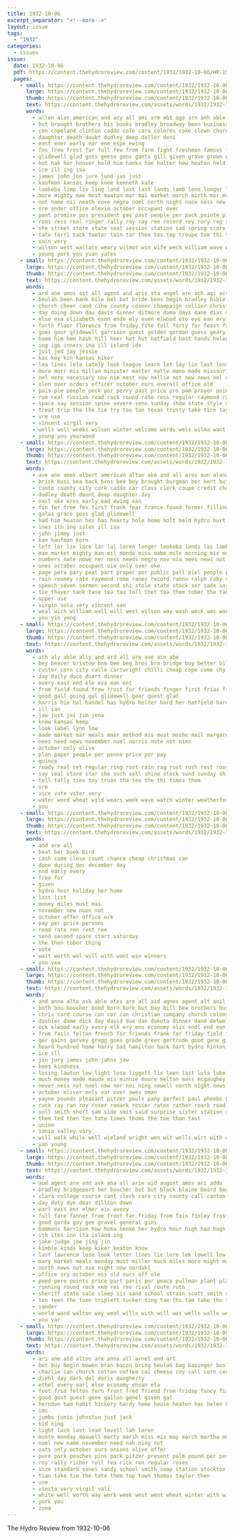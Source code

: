 ```yaml
---
title: 1932-10-06
excerpt_separator: "<!--more-->"
layout: issue
tags:
  - "1932"
categories:
  - issues
issue:
  date: 1932-10-06
  pdf: https://content.thehydroreview.com/content/1932/1932-10-06/HR-1932-10-06.pdf
  pages:
    - small: https://content.thehydroreview.com/content/1932/1932-10-06/small/HR-1932-10-06-01.jpg
      large: https://content.thehydroreview.com/content/1932/1932-10-06/large/HR-1932-10-06-01.jpg
      thumb: https://content.thehydroreview.com/content/1932/1932-10-06/thumbnails/HR-1932-10-06-01.jpg
      text: https://content.thehydroreview.com/assets/words/1932/1932-10-06/HR-1932-10-06-01.txt
      words:
        - allen alar american and acy all ami arm abt age arn anh able ari are ake anti ast ard ata aid amons aul
        - but brought brothers bis books bradley broadway been business britain bin bey bright bie bring bas bos bros began britton bui bur below boy blew buys back both burgman bund
        - cen copeland clinton caddo cole cara colores coke clown church cai colle clerk cach care came class coupe county city catton cok cantrell chest condi car custer cape
        - daughter death doubt dudley deep deller deni
        - east ener early ear ene espe ewing
        - fos free frost far full few from farm fight freshman famous friday fin for first fell fall filling fee fires front found former
        - glidewell glad goss geese gens gants gill given grave grown gee good guard grothe
        - hot hak her hoover hold him hanks hae holter hew heaton held hydro hin half high hatfield hearty hed hitch halt homes host holding head holt had has hurt hol home hie
        - ice ill ing isa
        - james john jon jure jund jas just
        - kaufman kansas keep knee kenneth kale
        - lookeba limp liv ling land lust last lands lamb lene longer loren left lich lawrence
        - more mighty mae most maxton mar mai market march mirth mor marthe mule may mask monday monta mog mite mion matter morrow mclinn mile mee mis members mow mill mcanally mil mest morning mission man
        - not name nii neath nove negro noel north night nace ness new
        - ore onder office olevia october occupant over
        - pant promise pos president pas past people per pack pointe pieper pet person plan peri pair pour par patient pile pees pete public place pea payment private
        - rons ress real ringer rally roy ray ree record rey rory reg ross rhode row ranney reno rain
        - she street store state seat session station sad spring score school sour sam seal sincere speech stole sat south sickles shin sunda sweet saturday sage sunday sons sack ser slice sho side second scot stock short soap saas sia see service sale swing seman stolen sha
        - tate terri tack teeter tain tar thee tes top troupe tom thi tinder tea tue tober tant thea then thompson the tam tie them than tiger throw tho
        - vain very
        - wilson west wallace weary wilmot win wife weck william wave wit wal why winter will with wiek williams was won webster wil wing ways wen war wilhite world way
        - young york you yuan yates
    - small: https://content.thehydroreview.com/content/1932/1932-10-06/small/HR-1932-10-06-02.jpg
      large: https://content.thehydroreview.com/content/1932/1932-10-06/large/HR-1932-10-06-02.jpg
      thumb: https://content.thehydroreview.com/content/1932/1932-10-06/thumbnails/HR-1932-10-06-02.jpg
      text: https://content.thehydroreview.com/assets/words/1932/1932-10-06/HR-1932-10-06-02.txt
      words:
        - ard ane amos ast all agent and aris ata angel are ach agi acre able aid aver adams alter app
        - beulah been bank bile bel but bride bens begin bradley bible brother blue bell beni bright business bar baltimore border bassler bag bring bie barber beste bare buss
        - church cheer cand cine county cosner champaign collier christian cody city claflin china came conta carl court cop can cream cushing cant caddo caller come chilli corn cee call chest cela clyde
        - day doing down dau davis dinner ditmore duma days dane dias deck deen den daughter diner dares doctor done dace dean der
        - else esa elizabeth eson ende ely even elwood eto eye ean ery ens every ene
        - forth floor florence from friday fite foll forty for feast fae fight fing fairfax first frank friends fell folks finger ford fare farm fares fie found fire
        - goes goor glidewell garrison guest golden gordon guess geary grade gui glad guard gutta geer given gail gane
        - home him hem hash hill heer hot hut hatfield hast hands helen hydro henry high hil harris hold hinton has had hidden hages hes heaser how hom handle heaton her
        - ing igo inners ina ill island ide
        - just jed jay jessie
        - kas key kin kansas kiker
        - lea lines lola lately look league learn let lay lin last lena letter lar long lana low lady little
        - more morr mis millan minister matter matte mano made missouri murray maurice miss mace man meals mckee mee much miller madeline morning murn matthews maceo may market most
        - nel nere necessary nov nie nest now nellie not new news nol never
        - olen over orders officer october ours overall office old
        - pais pie people peck por perry past price pro pam prayer points pek part pene present pies pull pastor poor per persons paul peal place pum payment policy pullman pon pickel pan
        - rum real russian read rock round rate ress regular raymond rally rall raich
        - space say session spine severe seno sunday show state style speaker sis sister special sun station setting states selling see san shower sat sine sage sale sia store sea school september service stange shape seat speak sermon such study
        - treat trip tha the tie try too tan texas trusty take tice taylor teas than tat tock tar thompson tom thing trailer them
        - ure use
        - vincent virgil very
        - wells well weeks wilson winter welcome words wels wilma want wes water watson week wax was work wie waller wink way worth with wee went walter will weatherford
        - young you yearwood
    - small: https://content.thehydroreview.com/content/1932/1932-10-06/small/HR-1932-10-06-03.jpg
      large: https://content.thehydroreview.com/content/1932/1932-10-06/large/HR-1932-10-06-03.jpg
      thumb: https://content.thehydroreview.com/content/1932/1932-10-06/thumbnails/HR-1932-10-06-03.jpg
      text: https://content.thehydroreview.com/assets/words/1932/1932-10-06/HR-1932-10-06-03.txt
      words:
        - ave ane ames albert american alton ake and all ares aun aland arm are aul almon atti ard able alle
        - brisk busi bea back bros bee boy brought burgman ber bert but blew books benes broadway brine bones bey britto began brothers bui bren been bridgeport baek beane bye britton bor basse bose beene bur business buys both
        - canto county city cork caddo car class clerk coupe credit chest clause child call clinton clea costes cat cong con coor copeland came church
        - dudley death daunt deep daughter day
        - east eke eres early ead ewing ean
        - fin fer free fex first frank fear france found former filling fall farm funny friday front frost fell for friends fing from francis
        - galas grace goss glad glidewell
        - had him heaton hes has hearty hole home holt held hydro hurt hitch han holiday horn hoover head her heinen high half heal holter holte halt hatfield hold
        - ines ith ing isles ill isa
        - john jimmy just
        - kan kaufman korn
        - left lor lie lace lar lal loren longer lookeba lands las lamb luce light lawrence last
        - mae market mighty man mil monda miss mabe mile morning mix mort most maca mis mail made matter mass more morrow marek marshall magni monday
        - numbers nate nowe ner ness needs negro nov nia nees news not nat nations new
        - ones october occupant oie only over oke
        - page pera pary peat part proper por public pall piel people payment person paca pany pop pair pate private pack points pieper patient pat
        - rain rooney rate raymond rome raney record ranno ralph ruby rel ress roy rom reo reno
        - speech seven sermon second shi stole state stock ser sade sorrow scott shed spring september saturday swing sie sas son sunday store station south stolen sunda sir she sale see sot sad soon seal sun shaw score
        - tie thayer tank tase tea tax toll thet toa them tober the tan tost than tress tates tae tue
        - upper use
        - virgin vola very vincent van
        - weal wich william wall will west wilson way wash weck was wan with wilmot win well williams weeks wish winter wee worley webster wales
        - you yin yong
    - small: https://content.thehydroreview.com/content/1932/1932-10-06/small/HR-1932-10-06-04.jpg
      large: https://content.thehydroreview.com/content/1932/1932-10-06/large/HR-1932-10-06-04.jpg
      thumb: https://content.thehydroreview.com/content/1932/1932-10-06/thumbnails/HR-1932-10-06-04.jpg
      text: https://content.thehydroreview.com/assets/words/1932/1932-10-06/HR-1932-10-06-04.txt
      words:
        - ath aly able ally and ard all are ave ain abe
        - bey beaver bristow bom bee beg bros bro bridge buy better bill big brother bring bern brown best
        - custer corn city calle cartwright chilli cheap cope come chy county came cee cree can
        - day daily duce duart dinner
        - every east end ele eva ean ent
        - from field found frew frost for friends finger first frias free
        - good gall going gul glidewell gear guest glad
        - harris hie hal handel has hydro holter hard her hatfield harder home holiday honey halls hot hearin
        - ill ian
        - jaw just joi jim jena
        - know kansas keep
        - look label lynn low
        - made market mar meals maer method mis must moshe mail margaret mary
        - nees need news november noel norris note not nims
        - october only olive
        - plan paper people per penne price por pay
        - quince
        - ready real ret regular ring rost rain rag rust rush rest roos rates rou
        - say seal store star she such sell shine stock sund sunday ship stops see show state small sine seat supply shaw
        - tell tally ties toy truax tha tee the thi times them
        - ure
        - vice vote voter very
        - water word wheat wild wears week wave watch winter weatherford wait will white walter walters with way wil world was warm well
        - you
    - small: https://content.thehydroreview.com/content/1932/1932-10-06/small/HR-1932-10-06-05.jpg
      large: https://content.thehydroreview.com/content/1932/1932-10-06/large/HR-1932-10-06-05.jpg
      thumb: https://content.thehydroreview.com/content/1932/1932-10-06/thumbnails/HR-1932-10-06-05.jpg
      text: https://content.thehydroreview.com/assets/words/1932/1932-10-06/HR-1932-10-06-05.txt
      words:
        - and are all
        - beat ber book bird
        - cash come close count chance cheap christmas can
        - done during dec december day
        - end early every
        - free for
        - given
        - hydro hest holiday her home
        - last list
        - money miles must mas
        - november new noon not
        - october offer office ork
        - pay per price persons
        - read rate ren rest ree
        - send second spare start saturday
        - the then tober thing
        - vote
        - wait worth wal will with want win winners
        - you yea
    - small: https://content.thehydroreview.com/content/1932/1932-10-06/small/HR-1932-10-06-06.jpg
      large: https://content.thehydroreview.com/content/1932/1932-10-06/large/HR-1932-10-06-06.jpg
      thumb: https://content.thehydroreview.com/content/1932/1932-10-06/thumbnails/HR-1932-10-06-06.jpg
      text: https://content.thehydroreview.com/assets/words/1932/1932-10-06/HR-1932-10-06-06.txt
      words:
        - and anna alta ask able ates are all aid agnes agent alt anil age ard
        - both bou boucher bond born burk but bay bill bea brothers busi bors bryan been bandy bell better blackwell business
        - chris card course con cor can christian company church colony chance city chere crail
        - doshier dame dick day david due dan dakota dinner dand detweiler doing days death
        - eck elwood early every elk ery ens economy elis endl end ean epperly else ero
        - from fails felton french for friends frank far friday field folks
        - ger gains garvey gregg goes grade greer gertrude good gene gifford green gone given
        - heard hundred home harry had hamilton hack hart hydro hinton her heaven hale hurts hom has hardware
        - ice ill
        - jin jury james john jahns jaw
        - kees kindness
        - losing lawton low light lose liggett lis leen last lula lube less levi left live life
        - much money made maude mis minnie moore melton mass mcgaughey mckee must more mina men monday million marshall miss miller merle mane meader mitchell mon
        - never ness not noel now ner nei ning nowell north night news
        - october oliver only oar over owes oman
        - payne pounds pleasant pitzer pauls pany perfect paul phoebe power plenty people pay peoria
        - ruck ray ran roy roser remark rosser rates rather roark road rent
        - soll smith short sam side smit said surprise sister station style sunda ster supper see sinclair staples sunday sud service saturday shipman suter store sports shaw seems she south son simpson sur
        - them ted then ten tate times thoms the toe than tast
        - union
        - vania valley vary
        - will walk while well wieland wright wen wit wells wirt with was words went worley wilson week
        - yan young
    - small: https://content.thehydroreview.com/content/1932/1932-10-06/small/HR-1932-10-06-07.jpg
      large: https://content.thehydroreview.com/content/1932/1932-10-06/large/HR-1932-10-06-07.jpg
      thumb: https://content.thehydroreview.com/content/1932/1932-10-06/thumbnails/HR-1932-10-06-07.jpg
      text: https://content.thehydroreview.com/assets/words/1932/1932-10-06/HR-1932-10-06-07.txt
      words:
        - aud agent are and ask ana all arie aid august amos ari addo
        - bradley bridgeport ber boucher bet but block blaine board beggin
        - clara college course cant clerk care city county call canton cee comes cox court calle carl caddo can companion courts car cotton
        - day duty dye dear dillion down
        - earl east ent elmer eis every
        - full fare fanner free front far friday from fain finley frost farm franks fred first furnish for
        - good gorda guy gee gravel general gins
        - hammons harrison how homa henke her hydro hour high had hugh henry herb helps him hamilton
        - ith ites inn ita island ing
        - jake judge jae jing jin
        - kimble kinds keep kiker keaton know
        - last lawrence lose look letter lines lie lore lek lowell low like law lantz
        - mary market meals monday must miller much miles more might man mete mea many meo miss merson
        - north news not nie night now nordahl
        - office ory october oss old ours off ole
        - peed pere points price part paris por peace pullman plant plate public pin picket page
        - running round rock rem res ree rival route ruth
        - sheriff state sale sleep sis sand school strain scott smith star simpson stovall sunday sunda saturday stocks spann seed sells scarth see sat son space seek sas
        - ton teen the toon triplett tucker ting tae thi tam take tho trip ten toca tut trust try
        - vander
        - world ward walton way weal willa with will was wells walle week weatherford woodman work weather
        - you yar
    - small: https://content.thehydroreview.com/content/1932/1932-10-06/small/HR-1932-10-06-08.jpg
      large: https://content.thehydroreview.com/content/1932/1932-10-06/large/HR-1932-10-06-08.jpg
      thumb: https://content.thehydroreview.com/content/1932/1932-10-06/thumbnails/HR-1932-10-06-08.jpg
      text: https://content.thehydroreview.com/assets/words/1932/1932-10-06/HR-1932-10-06-08.txt
      words:
        - ari ane aid alton are anna all arnel and art
        - bet buy begin bowen bran bacon bring beulah bag basinger business brick big bath been best bill both brail box butter bobby bor bulk
        - charlie can church cotton coffee cai cheese coy call corn cecil chilli comanche city cabbage carruth clock company cash cach carl cal cream change class come caras
        - diehl day dark del doris daugherty
        - ethel every earl else economy ehsan ela
        - foot frid felton fern front fred friend from friday fancy first far for
        - good gust guest gene gallon genel given gal
        - herndon ham habit hickory hardy home house heaton has helen health honey her hase
        - ims
        - jumbo junio johnston just jack
        - kid king
        - light luck last lead lovell lah loren
        - monte monday maxwell marty marsh miss mis may march martha money mar market milk mantle
        - noel new name november need nah ning not
        - oats only october ours onions olive offer
        - pure pork peaches pins park pitzer present palm pound per post pot pee prayer pride pounds price pop pail pay past place pitre
        - roy rally richer roll rea rick ren regular roses
        - size standard sones sandy school smith soap station stockton sir seal sang save star sunda seis soon service sermon store see sunday shaw salt scott sale seer sugar sell saturday saving sup special stange sense
        - tian take tie the tate them top town thomas taylor then
        - use
        - vinita very virgil vali
        - white well worth way work week west went wheat winter with will want was wilma
        - york you
        - zona
---
```


The Hydro Review from 1932-10-06

<!--more-->

